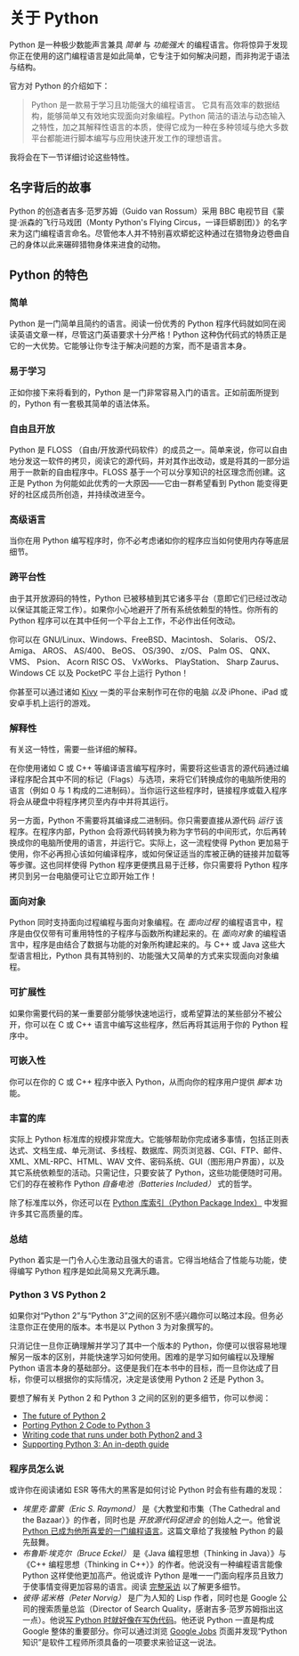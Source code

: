 # 关于 Python

Python 是一种极少数能声言兼具 _简单_ 与 _功能强大_ 的编程语言。你将惊异于发现你正在使用的这门编程语言是如此简单，它专注于如何解决问题，而非拘泥于语法与结构。

官方对 Python 的介绍如下：

> Python 是一款易于学习且功能强大的编程语言。 它具有高效率的数据结构，能够简单又有效地实现面向对象编程。Python 简洁的语法与动态输入之特性，加之其解释性语言的本质，使得它成为一种在多种领域与绝大多数平台都能进行脚本编写与应用快速开发工作的理想语言。

我将会在下一节详细讨论这些特性。

## 名字背后的故事

Python 的创造者吉多·范罗苏姆（Guido van Rossum）采用 BBC 电视节目《蒙提·派森的飞行马戏团（Monty Python's Flying Circus，一译巨蟒剧团）》的名字来为这门编程语言命名。尽管他本人并不特别喜欢蟒蛇这种通过在猎物身边卷曲自己的身体以此来碾碎猎物身体来进食的动物。

## Python 的特色

### 简单

Python 是一门简单且简约的语言。阅读一份优秀的 Python 程序代码就如同在阅读英语文章一样，尽管这门英语要求十分严格！Python 这种伪代码式的特质正是它的一大优势。它能够让你专注于解决问题的方案，而不是语言本身。

### 易于学习

正如你接下来将看到的，Python 是一门非常容易入门的语言。正如前面所提到的，Python 有一套极其简单的语法体系。

### 自由且开放

Python 是 FLOSS （自由/开放源代码软件）的成员之一。简单来说，你可以自由地分发这一软件的拷贝，阅读它的源代码，并对其作出改动，或是将其的一部分运用于一款新的自由程序中。FLOSS 基于一个可以分享知识的社区理念而创建。这正是 Python 为何能如此优秀的一大原因——它由一群希望看到 Python 能变得更好的社区成员所创造，并持续改进至今。

### 高级语言

当你在用 Python 编写程序时，你不必考虑诸如你的程序应当如何使用内存等底层细节。

### 跨平台性

由于其开放源码的特性，Python 已被移植到其它诸多平台（意即它们已经过改动以保证其能正常工作）。如果你小心地避开了所有系统依赖型的特性。你所有的 Python 程序可以在其中任何一个平台上工作，不必作出任何改动。

你可以在 GNU/Linux、Windows、FreeBSD、Macintosh、 Solaris、 OS/2、 Amiga、 AROS、 AS/400、 BeOS、 OS/390、 z/OS、 Palm OS、 QNX、 VMS、 Psion、 Acorn RISC OS、 VxWorks、 PlayStation、 Sharp Zaurus、 Windows CE 以及 PocketPC 平台上运行 Python！

你甚至可以通过诸如 [Kivy](http://kivy.org) 一类的平台来制作可在你的电脑 _以及_ iPhone、iPad 或安卓手机上运行的游戏。

### 解释性

有关这一特性，需要一些详细的解释。

在你使用诸如 C 或 C++ 等编译语言编写程序时，需要将这些语言的源代码通过编译程序配合其中不同的标记（Flags）与选项，来将它们转换成你的电脑所使用的语言（例如 0 与 1 构成的二进制码）。当你运行这些程序时，链接程序或载入程序将会从硬盘中将程序拷贝至内存中并将其运行。

另一方面，Python 不需要将其编译成二进制码。你只需要直接从源代码 _运行_ 该程序。在程序内部，Python 会将源代码转换为称为字节码的中间形式，尔后再转换成你的电脑所使用的语言，并运行它。实际上，这一流程使得 Python 更加易于使用，你不必再担心该如何编译程序，或如何保证适当的库被正确的链接并加载等等步骤。这也同样使得 Python 程序更便携且易于迁移，你只需要将 Python 程序拷贝到另一台电脑便可让它立即开始工作！

### 面向对象

Python 同时支持面向过程编程与面向对象编程。在 _面向过程_ 的编程语言中，程序是由仅仅带有可重用特性的子程序与函数所构建起来的。在 _面向对象_ 的编程语言中，程序是由结合了数据与功能的对象所构建起来的。与 C++ 或 Java 这些大型语言相比，Python 具有其特别的、功能强大又简单的方式来实现面向对象编程。

### 可扩展性

如果你需要代码的某一重要部分能够快速地运行，或希望算法的某些部分不被公开，你可以在 C 或 C++ 语言中编写这些程序，然后再将其运用于你的 Python 程序中。

### 可嵌入性

你可以在你的 C 或 C++ 程序中嵌入 Python，从而向你的程序用户提供 _脚本_ 功能。

### 丰富的库

实际上 Python 标准库的规模非常庞大。它能够帮助你完成诸多事情，包括正则表达式、文档生成、单元测试、多线程、数据库、网页浏览器、CGI、FTP、邮件、XML、XML-RPC、HTML、WAV 文件、密码系统、GUI（图形用户界面），以及其它系统依赖型的活动。只需记住，只要安装了 Python，这些功能便随时可用。它们的存在被称作 Python _自备电池（Batteries Included）_ 式的哲学。

除了标准库以外，你还可以在 [Python 库索引（Python Package Index）](http://pypi.python.org/pypi) 中发掘许多其它高质量的库。

### 总结

Python 着实是一门令人心生激动且强大的语言。它得当地结合了性能与功能，使得编写 Python 程序是如此简易又充满乐趣。

### Python 3 VS Python 2

如果你对“Python 2”与“Python 3”之间的区别不感兴趣你可以略过本段。但务必注意你正在使用的版本。本书是以 Python 3 为对象撰写的。

只消记住一旦你正确理解并学习了其中一个版本的 Python，你便可以很容易地理解另一版本的区别，并能快速学习如何使用。困难的是学习如何编程以及理解 Python 语言本身的基础部分。这便是我们在本书中的目标，而一旦你达成了目标，你便可以根据你的实际情况，决定是该使用 Python 2 还是 Python 3。

要想了解有关 Python 2 和 Python 3 之间的区别的更多细节，你可以参阅：

* [The future of Python 2](http://lwn.net/Articles/547191/)
* [Porting Python 2 Code to Python 3](https://docs.python.org/3/howto/pyporting.html)
* [Writing code that runs under both Python2 and 3](https://wiki.python.org/moin/PortingToPy3k/BilingualQuickRef)
* [Supporting Python 3: An in-depth guide](http://python3porting.com)

### 程序员怎么说

或许你在阅读诸如 ESR 等伟大的黑客是如何讨论 Python 时会有些有趣的发现：

* _埃里克·雷蒙（Eric S. Raymond）_ 是《大教堂和市集（The Cathedral and the Bazaar）》的作者，同时也是 _开放源代码促进会_ 的创始人之一。他曾说[Python 已成为他所喜爱的一门编程语言](http://www.python.org/about/success/esr/)。这篇文章给了我接触 Python 的最先鼓舞。
* _布鲁斯·埃克尔（Bruce Eckel）_ 是《Java 编程思想（Thinking in Java）》与《C++ 编程思想（Thinking in C++）》的作者。他说没有一种编程语言能像 Python 这样使他更加高产。他说或许 Python 是唯一一门面向程序员且致力于使事情变得更加容易的语言。阅读 [完整采访](http://www.artima.com/intv/aboutme.html) 以了解更多细节。
* _彼得·诺米格（Peter Norvig）_ 是广为人知的 Lisp 作者，同时也是 Google 公司的搜索质量总监（Director of Search Quality，感谢吉多·范罗苏姆指出这一点）。他说[写 Python 时就好像在写伪代码](https://news.ycombinator.com/item?id=1803815)。他还说 Python 一直是构成 Google 整体的重要部分。你可以通过浏览 [Google Jobs](http://www.google.com/jobs/index.html) 页面并发现“Python 知识”是软件工程师所须具备的一项要求来验证这一说法。

